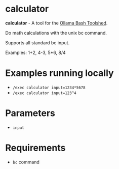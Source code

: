 # calculator

**calculator** - A tool for the [Ollama Bash Toolshed](../../).

Do math calculations with the unix bc command. 

Supports all standard bc input. 

Examples: 1+2, 4-3, 5*6, 8/4

# Examples running locally
- ```/exec calculator input=1234*5678```
- ```/exec calculator input=123^4```

# Parameters
- ```input``` 

# Requirements
- ```bc``` command
